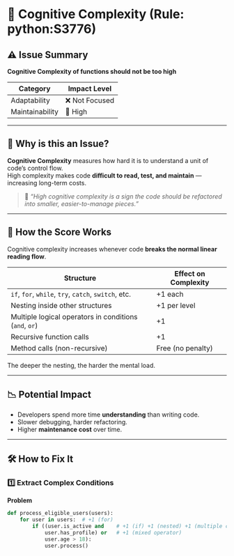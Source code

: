 # 🧠 Cognitive Complexity (Rule: python:S3776)

## ⚠️ Issue Summary
**Cognitive Complexity of functions should not be too high**

| Category | Impact Level |
|-----------|---------------|
| Adaptability | ❌ Not Focused |
| Maintainability | 🔺 High |

---

## 🧩 Why is this an Issue?

**Cognitive Complexity** measures how hard it is to understand a unit of code’s control flow.  
High complexity makes code **difficult to read, test, and maintain** — increasing long-term costs.

> 🧠 *“High cognitive complexity is a sign the code should be refactored into smaller, easier-to-manage pieces.”*

---

## 🧮 How the Score Works

Cognitive complexity increases whenever code **breaks the normal linear reading flow**.

| Structure | Effect on Complexity |
|------------|----------------------|
| `if`, `for`, `while`, `try`, `catch`, `switch`, etc. | +1 each |
| Nesting inside other structures | +1 per level |
| Multiple logical operators in conditions (`and`, `or`) | +1 |
| Recursive function calls | +1 |
| Method calls (non-recursive) | Free (no penalty) |

The deeper the nesting, the harder the mental load.

---

## 📉 Potential Impact

- Developers spend more time **understanding** than writing code.  
- Slower debugging, harder refactoring.  
- Higher **maintenance cost** over time.

---

## 🛠️ How to Fix It

### 1️⃣ Extract Complex Conditions

**Problem**
```python
def process_eligible_users(users):
    for user in users:  # +1 (for)
        if ((user.is_active and    # +1 (if) +1 (nested) +1 (multiple conditions)
            user.has_profile) or   # +1 (mixed operator)
            user.age > 18):
            user.process()

